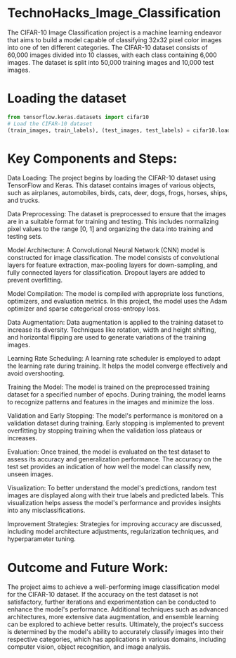 # TechnoHacks_Image_Classification
The CIFAR-10 Image Classification project is a machine learning endeavor that aims to build a model capable of classifying 32x32 pixel color images into one of ten different categories. The CIFAR-10 dataset consists of 60,000 images divided into 10 classes, with each class containing 6,000 images. The dataset is split into 50,000 training images and 10,000 test images.

# Loading the dataset
``` python
from tensorflow.keras.datasets import cifar10
# Load the CIFAR-10 dataset
(train_images, train_labels), (test_images, test_labels) = cifar10.load_data()
```

# Key Components and Steps:

Data Loading: The project begins by loading the CIFAR-10 dataset using TensorFlow and Keras. This dataset contains images of various objects, such as airplanes, automobiles, birds, cats, deer, dogs, frogs, horses, ships, and trucks.

Data Preprocessing: The dataset is preprocessed to ensure that the images are in a suitable format for training and testing. This includes normalizing pixel values to the range [0, 1] and organizing the data into training and testing sets.

Model Architecture: A Convolutional Neural Network (CNN) model is constructed for image classification. The model consists of convolutional layers for feature extraction, max-pooling layers for down-sampling, and fully connected layers for classification. Dropout layers are added to prevent overfitting.

Model Compilation: The model is compiled with appropriate loss functions, optimizers, and evaluation metrics. In this project, the model uses the Adam optimizer and sparse categorical cross-entropy loss.

Data Augmentation: Data augmentation is applied to the training dataset to increase its diversity. Techniques like rotation, width and height shifting, and horizontal flipping are used to generate variations of the training images.

Learning Rate Scheduling: A learning rate scheduler is employed to adapt the learning rate during training. It helps the model converge effectively and avoid overshooting.

Training the Model: The model is trained on the preprocessed training dataset for a specified number of epochs. During training, the model learns to recognize patterns and features in the images and minimize the loss.

Validation and Early Stopping: The model's performance is monitored on a validation dataset during training. Early stopping is implemented to prevent overfitting by stopping training when the validation loss plateaus or increases.

Evaluation: Once trained, the model is evaluated on the test dataset to assess its accuracy and generalization performance. The accuracy on the test set provides an indication of how well the model can classify new, unseen images.

Visualization: To better understand the model's predictions, random test images are displayed along with their true labels and predicted labels. This visualization helps assess the model's performance and provides insights into any misclassifications.

Improvement Strategies: Strategies for improving accuracy are discussed, including model architecture adjustments, regularization techniques, and hyperparameter tuning.

# Outcome and Future Work:
The project aims to achieve a well-performing image classification model for the CIFAR-10 dataset. If the accuracy on the test dataset is not satisfactory, further iterations and experimentation can be conducted to enhance the model's performance. Additional techniques such as advanced architectures, more extensive data augmentation, and ensemble learning can be explored to achieve better results. Ultimately, the project's success is determined by the model's ability to accurately classify images into their respective categories, which has applications in various domains, including computer vision, object recognition, and image analysis.
